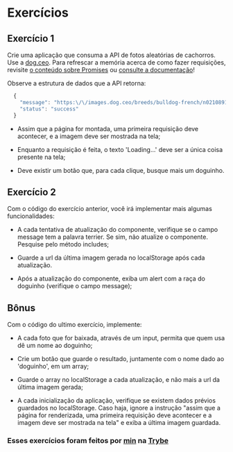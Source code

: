 # Exercícios

## Exercício 1

Crie uma aplicação que consuma a API de fotos aleatórias de cachorros. Use a [dog.ceo](https://dog.ceo/dog-api/). Para refrescar a memória acerca de como fazer requisições, revisite [o conteúdo sobre Promises](https://app.betrybe.com/course/fundamentals/js-asynchronous/promises) ou [consulte a documentação](https://developer.mozilla.org/pt-BR/docs/Web/API/Fetch_API/Using_Fetch)!

Observe a estrutura de dados que a API retorna:

```javascript 
  {
    "message": "https:\/\/images.dog.ceo/breeds/bulldog-french/n02108915_5306.jpg",
    "status": "success"
  }
```

  - Assim que a página for montada, uma primeira requisição deve acontecer, e a imagem deve ser mostrada na tela;

  - Enquanto a requisição é feita, o texto 'Loading...' deve ser a única coisa presente na tela;

  - Deve existir um botão que, para cada clique, busque mais um doguinho.


## Exercício 2

Com o código do exercício anterior, você irá implementar mais algumas funcionalidades:

- A cada tentativa de atualização do componente, verifique se o campo message tem a palavra terrier. Se sim, não atualize o componente. Pesquise pelo método includes;

- Guarde a url da última imagem gerada no localStorage após cada atualização.

- Após a atualização do componente, exiba um alert com a raça do doguinho (verifique o campo message);

## Bônus

Com o código do ultimo exercício, implemente:

- A cada foto que for baixada, através de um input, permita que quem usa dê um nome ao doguinho;

- Crie um botão que guarde o resultado, juntamente com o nome dado ao 'doguinho', em um array;

- Guarde o array no localStorage a cada atualização, e não mais a url da última imagem gerada;

- A cada inicialização da aplicação, verifique se existem dados prévios guardados no localStorage. Caso haja, ignore a instrução "assim que a página for renderizada, uma primeira requisição deve acontecer e a imagem deve ser mostrada na tela" e exiba a última imagem guardada.

### Esses exercícios foram feitos por [min](https://www.linkedin.com/in/jonathanrei5/) na [Trybe](https://www.betrybe.com/)
